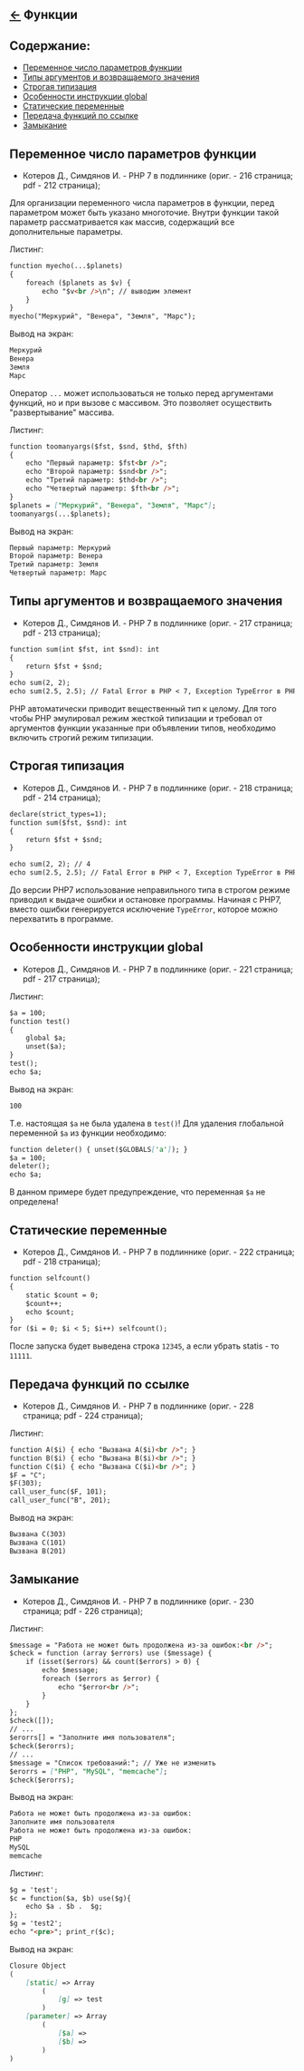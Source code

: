 [&larr;](readme.md "PHP") Функции
---------------------------------

## <a name="content"></a> Содержание:

- [Переменное число параметров функции](#functions-variable-number-of-function-parameters)
- [Типы аргументов и возвращаемого значения](#functions-types-of-arguments-and-return-value)
- [Строгая типизация](#functions-strong-typing)
- [Особенности инструкции global](#functions-features-of-the-global-instructionfunctions-features-of-the-global-instruction)
- [Статические переменные](#functions-static-variables)
- [Передача функций по ссылке](#functions-passing-functions-by-reference)
- [Замыкание](#functions-circuit)

## <a name="functions-variable-number-of-function-parameters"></a> Переменное число параметров функции

- Котеров Д., Симдянов И. - PHP 7 в подлиннике (ориг. - 216 страница; pdf - 212 страница);

Для организации переменного числа параметров в функции, перед параметром может быть указано многоточие. Внутри функции такой параметр рассматривается как массив, содержащий все дополнительные параметры.

Листинг:

```markdown
function myecho(...$planets)
{
    foreach ($planets as $v) {
        echo "$v<br />\n"; // выводим элемент
    }
}
myecho("Меркурий", "Венера", "Земля", "Марс");
```

Вывод на экран:

```markdown
Меркурий
Венера
Земля
Марс
```

Оператор `...` может использоваться не только перед аргументами функций, но и при вызове с массивом. Это позволяет осуществить "развертывание" массива.

Листинг:

```markdown
function toomanyargs($fst, $snd, $thd, $fth)
{
    echo "Первый параметр: $fst<br />";
    echo "Второй параметр: $snd<br />";
    echo "Третий параметр: $thd<br />";
    echo "Четвертый параметр: $fth<br />";
}
$planets = ["Меркурий", "Венера", "Земля", "Марс"];
toomanyargs(...$planets);
```

Вывод на экран:

```markdown
Первый параметр: Меркурий
Второй параметр: Венера
Третий параметр: Земля
Четвертый параметр: Марс
```

## <a name="functions-types-of-arguments-and-return-value"></a> Типы аргументов и возвращаемого значения

- Котеров Д., Симдянов И. - PHP 7 в подлиннике (ориг. - 217 страница; pdf - 213 страница);

```markdown
function sum(int $fst, int $snd): int
{
    return $fst + $snd;
}
echo sum(2, 2);
echo sum(2.5, 2.5); // Fatal Error в PHP < 7, Exception TypeError в PHP >=7
```

PHP автоматически приводит вещественный тип к целому. Для того чтобы PHP эмулировал режим жесткой типизации и требовал от аргументов функции указанные при объявлении типов, необходимо включить строгий режим типизации.

## <a name="functions-strong-typing"></a> Строгая типизация

- Котеров Д., Симдянов И. - PHP 7 в подлиннике (ориг. - 218 страница; pdf - 214 страница);

```markdown
declare(strict_types=1);
function sum($fst, $snd): int
{
    return $fst + $snd;
}

echo sum(2, 2); // 4
echo sum(2.5, 2.5); // Fatal Error в PHP < 7, Exception TypeError в PHP >=7
```

До версии PHP7 использование неправильного типа в строгом режиме приводил к выдаче ошибки и остановке программы. Начиная с PHP7, вместо ошибки генерируется исключение `TypeError`, которое можно перехватить в программе.

## <a name="functions-features-of-the-global-instruction"></a> Особенности инструкции global

- Котеров Д., Симдянов И. - PHP 7 в подлиннике (ориг. - 221 страница; pdf - 217 страница);

Листинг:

```markdown
$a = 100;
function test()
{ 
    global $a;
    unset($a);
}
test();
echo $a;
```

Вывод на экран:

```markdown
100
```

Т.е. настоящая `$a` не была удалена в `test()`! Для удаления глобальной переменной `$a` из функции необходимо:

```markdown
function deleter() { unset($GLOBALS['a']); }
$a = 100;
deleter();
echo $a;
```

В данном примере будет предупреждение, что переменная `$a` не определена!

## <a name="functions-static-variables"></a> Статические переменные

- Котеров Д., Симдянов И. - PHP 7 в подлиннике (ориг. - 222 страница; pdf - 218 страница);

```markdown
function selfcount()
{
    static $count = 0;
    $count++;
    echo $count;
}
for ($i = 0; $i < 5; $i++) selfcount();
```

После запуска будет выведена строка `12345`, а если убрать statis - то `11111`.

## <a name="functions-passing-functions-by-reference"></a> Передача функций по ссылке

- Котеров Д., Симдянов И. - PHP 7 в подлиннике (ориг. - 228 страница; pdf - 224 страница);

Листинг:

```markdown
function A($i) { echo "Вызвана A($i)<br />"; }
function B($i) { echo "Вызвана B($i)<br />"; }
function C($i) { echo "Вызвана C($i)<br />"; }
$F = "C";
$F(303);
call_user_func($F, 101);
call_user_func("B", 201);
```

Вывод на экран:

```markdown
Вызвана C(303)
Вызвана C(101)
Вызвана B(201)
```

## <a name="functions-circuit"></a> Замыкание

- Котеров Д., Симдянов И. - PHP 7 в подлиннике (ориг. - 230 страница; pdf - 226 страница);

Листинг:

```markdown
$message = "Работа не может быть продолжена из-за ошибок:<br />";
$check = function (array $errors) use ($message) {
    if (isset($errors) && count($errors) > 0) {
        echo $message;
        foreach ($errors as $error) {
            echo "$error<br />";
        }
    }
};
$check([]);
// ...
$erorrs[] = "Заполните имя пользователя";
$check($erorrs);
// ...
$message = "Список требований:"; // Уже не изменить
$erorrs = ["PHP", "MySQL", "memcache"];
$check($erorrs);
```

Вывод на экран:

```markdown
Работа не может быть продолжена из-за ошибок:
Заполните имя пользователя
Работа не может быть продолжена из-за ошибок:
PHP
MySQL
memcache
```

Листинг:

```markdown
$g = 'test';
$c = function($a, $b) use($g){
    echo $a . $b .  $g;
};
$g = 'test2';
echo "<pre>"; print_r($c);
```

Вывод на экран:

```markdown
Closure Object
(
    [static] => Array
        (
            [g] => test
        )
    [parameter] => Array
        (
            [$a] => 
            [$b] => 
        )
)
```
